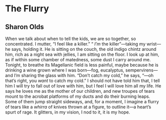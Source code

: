 # The Flurry
## Sharon Olds
When we talk about when to tell the kids,
we are so together, so concentrated.
I mutter, “I feel like a killer.” “ _I’m_
the killer”—taking my wrist—he says,
holding it. He is sitting on the couch,
the old indigo chintz around him,
rich as a night sea with jellies,
I am sitting on the floor. I look up at him,
as if within some chamber of matedness,
some dust I carry around me. Tonight,
to breathe its Magellanic field is less
painful, maybe because he is drinking
a wine grown where I was born—fog,
eucalyptus, sempervirens—and I’m
sharing the glass with him. “Don’t catch
my cold,” he says, “—oh that’s right, you _want_
to catch my cold.” I should not have told him that,
I tell him I will try to fall out of
love with him, but I feel I will love him
all my life. He says he loves me
as the mother of our children, and new troupes
of tears mount to the acrobat platforms
of my ducts and do their burning leaps.
Some of them jump straight sideways, and, for a
moment, I imagine a flurry
of tears like a _whirra_ of knives thrown
at a figure, to outline it—a heart’s spurt
of rage. It glitters, in my vision, I nod
to it, it is my hope.